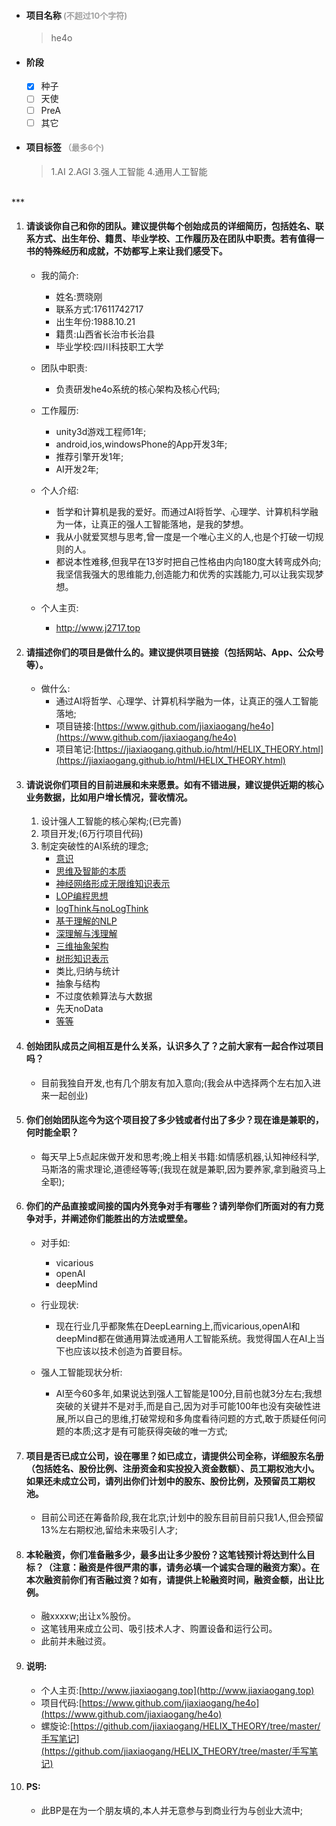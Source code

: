 - #### 项目名称<font color="#A0A0A0" size="2"> (不超过10个字符)</font>

	> he4o

- #### 阶段

	- [x] 种子
	- [ ] 天使
	- [ ] PreA
	- [ ] 其它

- #### 项目标签<font color="#A0A0A0" size="2"> （最多6个)</font>

	> 1.AI  2.AGI  3.强人工智能  4.通用人工智能

<br/>
***





1. #### 请谈谈你自己和你的团队。建议提供每个创始成员的详细简历，包括姓名、联系方式、出生年份、籍贯、毕业学校、工作履历及在团队中职责。若有值得一书的特殊经历和成就，不妨都写上来让我们感受下。

	- 我的简介:
		- 姓名:贾晓刚
		- 联系方式:17611742717
		- 出生年份:1988.10.21
		- 籍贯:山西省长治市长治县
		- 毕业学校:四川科技职工大学

	- 团队中职责:
		- 负责研发he4o系统的核心架构及核心代码;

	- 工作履历:
    	- unity3d游戏工程师1年;
		- android,ios,windowsPhone的App开发3年;
		- 推荐引擎开发1年;
		- AI开发2年;

	- 个人介绍:
		- 哲学和计算机是我的爱好。而通过AI将哲学、心理学、计算机科学融为一体，让真正的强人工智能落地，是我的梦想。
		- 我从小就爱冥想与思考,曾一度是一个唯心主义的人,也是个打破一切规则的人。
		- 都说本性难移,但我早在13岁时把自己性格由内向180度大转弯成外向;我坚信我强大的思维能力,创造能力和优秀的实践能力,可以让我实现梦想。

	- 个人主页:
		- http://www.j2717.top




2. #### 请描述你们的项目是做什么的。建议提供项目链接（包括网站、App、公众号等）。

	- 做什么:
		- 通过AI将哲学、心理学、计算机科学融为一体，让真正的强人工智能落地;
		- 项目链接:[https://www.github.com/jiaxiaogang/he4o](https://www.github.com/jiaxiaogang/he4o)
		- 项目笔记:[https://jiaxiaogang.github.io/html/HELIX_THEORY.html](https://jiaxiaogang.github.io/html/HELIX_THEORY.html)



3. #### 请说说你们项目的目前进展和未来愿景。如有不错进展，建议提供近期的核心业务数据，比如用户增长情况，营收情况。

    1. 设计强人工智能的核心架构;(已完善)
    2. 项目开发;(6万行项目代码)
    3. 制定突破性的AI系统的理念;
		- [意识](https://github.com/jiaxiaogang/HELIX_THEORY/blob/master/%E6%89%8B%E5%86%99%E7%AC%94%E8%AE%B0/Note4.md#目录)
		- [思维及智能的本质](https://github.com/jiaxiaogang/HELIX_THEORY/blob/master/%E6%89%8B%E5%86%99%E7%AC%94%E8%AE%B0/Note4.md#n4p2思维演化ai思维的本质170714)
    	- [神经网络形成无限维知识表示](https://github.com/jiaxiaogang/HELIX_THEORY/blob/master/%E6%89%8B%E5%86%99%E7%AC%94%E8%AE%B0/Note4.md#n4p19第4代知识表示)
		- [LOP编程思想](https://github.com/jiaxiaogang/HELIX_THEORY/blob/master/%E6%89%8B%E5%86%99%E7%AC%94%E8%AE%B0/Note4.md#n4p13loplayer-oriented-programming170803)
		- [logThink与noLogThink](https://github.com/jiaxiaogang/HELIX_THEORY/blob/master/%E6%A1%86%E6%9E%B6/%E8%87%AA%E6%88%91.md#两个运算方式)
		- [基于理解的NLP](https://github.com/jiaxiaogang/HELIX_THEORY/blob/master/Light%E5%8F%8A%E5%BA%94%E7%94%A8/Light.md#nlp语言一定要以描述意思为核心才能达到100正确率)
		- [深理解与浅理解](https://github.com/jiaxiaogang/HELIX_THEORY/blob/master/%E6%A1%86%E6%9E%B6/%E6%B3%A8%E6%84%8F%E5%8A%9B.md)
		- [三维抽象架构](https://github.com/jiaxiaogang/HELIX_THEORY/blob/master/%E6%A1%86%E6%9E%B6/3%E7%BB%B4%E6%8A%BD%E8%B1%A1%E6%A6%82%E8%BF%B0.md)
		- [树形知识表示](https://github.com/jiaxiaogang/HELIX_THEORY/blob/master/%E6%89%8B%E5%86%99%E7%AC%94%E8%AE%B0/Note3.md#n3p7数据树理论)
		- 类比,归纳与统计
		- 抽象与结构
		- 不过度依赖算法与大数据
		- 先天noData
		- [等等](https://github.com/jiaxiaogang/HELIX_THEORY/blob/master/Book/SUMMARY.md#目录)

4. #### 创始团队成员之间相互是什么关系，认识多久了？之前大家有一起合作过项目吗？
	- 目前我独自开发,也有几个朋友有加入意向;(我会从中选择两个左右加入进来一起创业)

5. #### 你们创始团队迄今为这个项目投了多少钱或者付出了多少？现在谁是兼职的，何时能全职？
	- 每天早上5点起床做开发和思考;晚上相关书籍:如情感机器,认知神经科学,马斯洛的需求理论,道德经等等;(我现在就是兼职,因为要养家,拿到融资马上全职);

6. #### 你们的产品直接或间接的国内外竞争对手有哪些？请列举你们所面对的有力竞争对手，并阐述你们能胜出的方法或壁垒。

	- 对手如:
		- vicarious
		- openAI
		- deepMind

	- 行业现状:
		- 现在行业几乎都聚焦在DeepLearning上,而vicarious,openAI和deepMind都在做通用算法或通用人工智能系统。我觉得国人在AI上当下也应该以技术创造为首要目标。

	- 强人工智能现状分析:
		- AI至今60多年,如果说达到强人工智能是100分,目前也就3分左右;我想突破的关键并不是对手,而是自己,因为对手可能100年也没有突破性进展,所以自己的思维,打破常规和多角度看待问题的方式,敢于质疑任何问题的本质;这才是有可能获得突破的唯一方式;		

7. #### 项目是否已成立公司，设在哪里？如已成立，请提供公司全称，详细股东名册（包括姓名、股份比例、注册资金和实投投入资金数额）、员工期权池大小。如果还未成立公司，请列出你们计划中的股东、股份比例，及预留员工期权池。

	- 目前公司还在筹备阶段,我在北京;计划中的股东目前目前只我1人,但会预留13%左右期权池,留给未来吸引人才;

8. #### 本轮融资，你们准备融多少，最多出让多少股份？这笔钱预计将达到什么目标？（注意：融资是件很严肃的事，请务必填一个诚实合理的融资方案）。在本次融资前你们有否融过资？如有，请提供上轮融资时间，融资金额，出让比例。

    - 融xxxxw;出让x%股份。
    - 这笔钱用来成立公司、吸引技术人才、购置设备和运行公司。
    - 此前并未融过资。


9. #### 说明:

	- 个人主页:[http://www.jiaxiaogang.top](http://www.jiaxiaogang.top)
	- 项目代码:[https://www.github.com/jiaxiaogang/he4o](https://www.github.com/jiaxiaogang/he4o)
	- 螺旋论:[https://github.com/jiaxiaogang/HELIX_THEORY/tree/master/手写笔记](https://github.com/jiaxiaogang/HELIX_THEORY/tree/master/手写笔记)


10. #### PS:

	* 此BP是在为一个朋友填的,本人并无意参与到商业行为与创业大流中;
